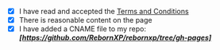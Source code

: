- [x] I have read and accepted the [Terms and Conditions](http://js.org/terms.html)
- [x] There is reasonable content on the page
- [x] I have added a CNAME file to my repo: ***[https://github.com/RebornXP/rebornxp/tree/gh-pages]***
